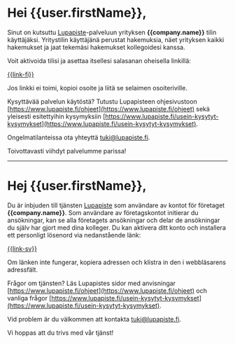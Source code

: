 # Hei {{user.firstName}},

Sinut on kutsuttu [Lupapiste](https://www.lupapiste.fi/)-palveluun yrityksen **{{company.name}}** tilin k&auml;ytt&auml;j&auml;ksi. Yritystilin k&auml;ytt&auml;j&auml;n&auml; perustat hakemuksia, n&auml;et yrityksen kaikki hakemukset ja jaat tekem&auml;si hakemukset kollegoidesi kanssa.

Voit aktivoida tilisi ja asettaa itsellesi salasanan oheisella linkill&auml;:

  [{{link-fi}}]({{link-fi}})

Jos linkki ei toimi, kopioi osoite ja liit&auml; se selaimen osoiteriville.

Kysytt&auml;v&auml;&auml; palvelun k&auml;yt&ouml;st&auml;? Tutustu Lupapisteen ohjesivustoon [https://www.lupapiste.fi/ohjeet](https://www.lupapiste.fi/ohjeet) sek&auml; yleisesti esitettyihin kysymyksiin [https://www.lupapiste.fi/usein-kysytyt-kysymykset](https://www.lupapiste.fi/usein-kysytyt-kysymykset).

Ongelmatilanteissa ota yhteytt&auml; tuki@lupapiste.fi.

Toivottavasti viihdyt palvelumme parissa!

---

# Hej {{user.firstName}},

Du &auml;r inbjuden till tj&auml;nsten [Lupapiste](https://www.lupapiste.fi/) som anv&auml;ndare av kontot f&ouml;r f&ouml;retaget **{{company.name}}**. Som anv&auml;ndare av f&ouml;retagskontot initierar du ans&ouml;kningar, kan se alla f&ouml;retagets ans&ouml;kningar och delar de ans&ouml;kningar du sj&auml;lv har gjort med dina kolleger.
Du kan aktivera ditt konto och installera ett personligt l&ouml;senord via nedanst&aring;ende l&auml;nk:

  [{{link-sv}}]({{link-sv}})

Om l&auml;nken inte fungerar, kopiera adressen och klistra in den i webbl&auml;sarens adressf&auml;lt.

Fr&aring;gor om tj&auml;nsten? L&auml;s Lupapistes sidor med anvisningar [https://www.lupapiste.fi/ohjeet](https://www.lupapiste.fi/ohjeet) och vanliga fr&aring;gor [https://www.lupapiste.fi/usein-kysytyt-kysymykset](https://www.lupapiste.fi/usein-kysytyt-kysymykset).

Vid problem &auml;r du v&auml;lkommen att kontakta tuki@lupapiste.fi.

Vi hoppas att du trivs med v&aring;r tj&auml;nst!

